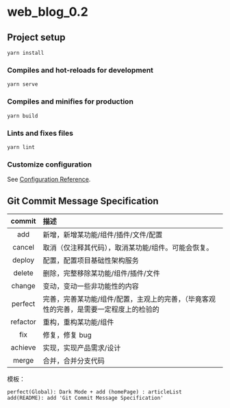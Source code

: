 # web_blog_0.2

## Project setup
```
yarn install
```

### Compiles and hot-reloads for development
```
yarn serve
```

### Compiles and minifies for production
```
yarn build
```

### Lints and fixes files
```
yarn lint
```

### Customize configuration
See [Configuration Reference](https://cli.vuejs.org/config/).

## Git Commit Message Specification

| commit  | 描述  |
| :------------: | :------------ |
|  add | 新增，新增某功能/组件/插件/文件/配置 |v
| cancel  |  取消（仅注释其代码），取消某功能/组件。可能会恢复。|
| deploy | 配置，配置项目基础性架构服务|
| delete | 删除，完整移除某功能/组件/插件/文件 |
| change | 变动，变动一些非功能性的内容|
| perfect | 完善，完善某功能/组件/配置，主观上的完善，（毕竟客观性的完善，是需要一定程度上的检验的 |
| refactor | 重构，重构某功能/组件 |
| fix | 修复，修复 bug |
| achieve | 实现，实现产品需求/设计 |
| merge | 合并，合并分支代码 |

模板：
```
perfect(Global): Dark Mode + add (homePage) : articleList
add(README): add 'Git Commit Message Specification'
```